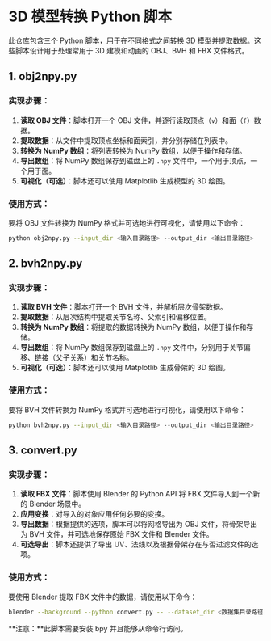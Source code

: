 # 3D 模型转换 Python 脚本

此仓库包含三个 Python 脚本，用于在不同格式之间转换 3D 模型并提取数据。这些脚本设计用于处理常用于 3D 建模和动画的 OBJ、BVH 和 FBX 文件格式。

## 1. obj2npy.py

### 实现步骤：

1. **读取 OBJ 文件**：脚本打开一个 OBJ 文件，并逐行读取顶点（`v`）和面（`f`）数据。
2. **提取数据**：从文件中提取顶点坐标和面索引，并分别存储在列表中。
3. **转换为 NumPy 数组**：将列表转换为 NumPy 数组，以便于操作和存储。
4. **导出数组**：将 NumPy 数组保存到磁盘上的 `.npy` 文件中，一个用于顶点，一个用于面。
5. **可视化（可选）**：脚本还可以使用 Matplotlib 生成模型的 3D 绘图。

### 使用方式：

要将 OBJ 文件转换为 NumPy 格式并可选地进行可视化，请使用以下命令：

```bash
python obj2npy.py --input_dir <输入目录路径> --output_dir <输出目录路径>
```

## 2. bvh2npy.py

### 实现步骤：

1. **读取 BVH 文件**：脚本打开一个 BVH 文件，并解析层次骨架数据。
2. **提取数据**：从层次结构中提取关节名称、父索引和偏移位置。
3. **转换为 NumPy 数组**：将提取的数据转换为 NumPy 数组，以便于操作和存储。
4. **导出数组**：将 NumPy 数组保存到磁盘上的 `.npy` 文件中，分别用于关节偏移、链接（父子关系）和关节名称。
5. **可视化（可选）**：脚本还可以使用 Matplotlib 生成骨架的 3D 绘图。

### 使用方式：

要将 BVH 文件转换为 NumPy 格式并可选地进行可视化，请使用以下命令：

```bash
python bvh2npy.py --input_dir <输入目录路径> --output_dir <输出目录路径>
```

## 3. convert.py

### 实现步骤：

1. **读取 FBX 文件**：脚本使用 Blender 的 Python API 将 FBX 文件导入到一个新的 Blender 场景中。
2. **应用变换**：对导入的对象应用任何必要的变换。
3. **导出数据**：根据提供的选项，脚本可以将网格导出为 OBJ 文件，将骨架导出为 BVH 文件，并可选地保存原始 FBX 文件和 Blender 文件。
4. **可选导出**：脚本还提供了导出 UV、法线以及根据骨架存在与否过滤文件的选项。

### 使用方式：

要使用 Blender 提取 FBX 文件中的数据，请使用以下命令：

```bash
blender --background --python convert.py -- --dataset_dir <数据集目录路径> --output_dir <输出目录路径> [--save-orig] [--save-blend] [--export-skeleton] [--export-mesh] [--export-uv] [--export-normals] [--only-has-skeleton] [--number <数字位数>]
```

**注意：**此脚本需要安装 bpy 并且能够从命令行访问。